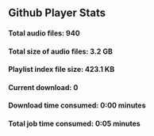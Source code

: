 ## Github Player Stats

#### **Total audio files**: 940

#### **Total size of audio files**: 3.2 GB

#### **Playlist index file size**: 423.1 KB

#### **Current download**: 0

#### **Download time consumed**: 0:00 minutes

#### **Total job time consumed**: 0:05 minutes